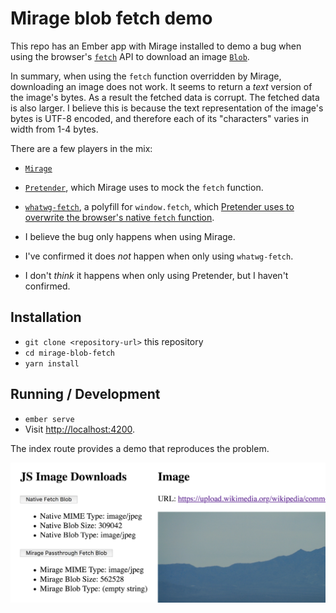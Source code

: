 # Mirage blob fetch demo

This repo has an Ember app with Mirage installed to demo a bug
when using the browser's [`fetch`](https://developer.mozilla.org/en-US/docs/Web/API/Fetch_API) API to download an image [`Blob`](https://developer.mozilla.org/en-US/docs/Web/API/Blob).

In summary, when using the `fetch` function overridden by Mirage, downloading an image does not work.
It seems to return a *text* version of the image's bytes. As a result the fetched data is corrupt.
The fetched data is also larger. I believe this is because the text representation of the image's bytes
is UTF-8 encoded, and therefore each of its "characters" varies in width from 1-4 bytes.

There are a few players in the mix:

* [`Mirage`](https://github.com/miragejs/ember-cli-mirage)
* [`Pretender`](https://github.com/pretenderjs/pretender), which Mirage uses to mock the `fetch` function.
* [`whatwg-fetch`](https://github.com/github/fetch), a polyfill for `window.fetch`, which [Pretender uses to
overwrite the browser's native `fetch` function](https://github.com/pretenderjs/pretender/blob/46145a51c6b6900b24517793929c8c2c1fa4ba20/src/index.ts#L64).


* I believe the bug only happens when using Mirage.
* I've confirmed it does *not* happen when only using `whatwg-fetch`.
* I don't *think* it happens when only using Pretender, but I haven't confirmed.

## Installation

* `git clone <repository-url>` this repository
* `cd mirage-blob-fetch`
* `yarn install`

## Running / Development

* `ember serve`
* Visit [http://localhost:4200](http://localhost:4200).

The index route provides a demo that reproduces the problem.

<img src="https://github.com/skarger/mirage-blob-fetch/blob/master/public/mirage-blob-fetch.png" title="Index route screenshot" alt="Index route screenshot" width="600"/>
